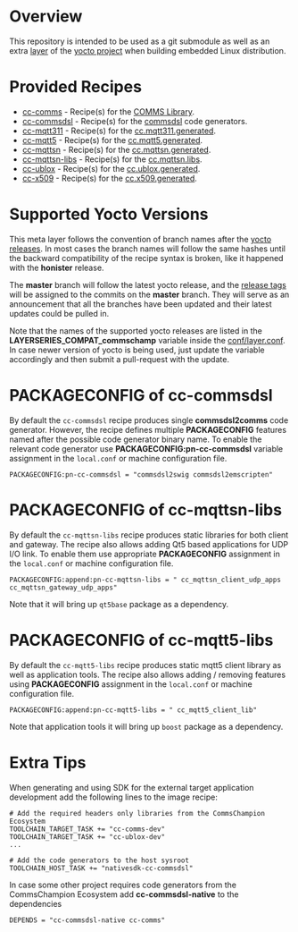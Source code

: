 # Overview
This repository is intended to be used as a git submodule as well as an extra
[layer](https://docs.yoctoproject.org/bsp-guide/bsp.html) of the [yocto project](https://www.yoctoproject.org/)
when building embedded Linux distribution.

# Provided Recipes

- [cc-comms](recipes-support/cc-comms) - Recipe(s) for the [COMMS Library](https://github.com/commschamp/comms).
- [cc-commsdsl](recipes-applications/cc-commsdsl) - Recipe(s) for the [commsdsl](https://github.com/commschamp/commscommsdsl) code generators.
- [cc-mqtt311](recipes-support/cc-mqtt311) - Recipe(s) for the [cc.mqtt311.generated](https://github.com/commschamp/cc.mqtt311.generated).
- [cc-mqtt5](recipes-support/cc-mqtt5) - Recipe(s) for the [cc.mqtt5.generated](https://github.com/commschamp/cc.mqtt5.generated).
- [cc-mqttsn](recipes-support/cc-mqttsn) - Recipe(s) for the [cc.mqttsn.generated](https://github.com/commschamp/cc.mqttsn.generated).
- [cc-mqttsn-libs](recipes-support/cc-mqttsn-libs) - Recipe(s) for the [cc.mqttsn.libs](https://github.com/commschamp/cc.mqttsn.libs).
- [cc-ublox](recipes-support/cc-ublox) - Recipe(s) for the [cc.ublox.generated](https://github.com/commschamp/cc.ublox.generated).
- [cc-x509](recipes-support/cc-x509) - Recipe(s) for the [cc.x509.generated](https://github.com/commschamp/cc.x509.generated).

# Supported Yocto Versions
This meta layer follows the convention of branch names after the [yocto releases](https://wiki.yoctoproject.org/wiki/Releases).
In most cases the branch names will follow the same hashes until the backward compatibility of the recipe syntax is broken,
like it happened with the **honister** release.

The **master** branch will follow the latest yocto release, and the [release tags](https://github.com/commschamp/meta-commschamp/releases)
will be assigned to the commits on the **master** branch.
They will serve as an announcement that all the branches have been updated and their latest updates
could be pulled in.

Note that the names of the supported yocto releases are listed in the **LAYERSERIES_COMPAT_commschamp** variable inside
the [conf/layer.conf](conf/layer.conf). In case newer version of yocto is being used, just update the variable accordingly
and then submit a pull-request with the update.

# PACKAGECONFIG of cc-commsdsl
By default the `cc-commsdsl` recipe produces single **commsdsl2comms** code generator. However, the recipe defines multiple
**PACKAGECONFIG** features named after the possible code generator binary name. To enable the relevant code generator use
**PACKAGECONFIG:pn-cc-commsdsl** variable assignment in the `local.conf` or machine configuration file.
```
PACKAGECONFIG:pn-cc-commsdsl = "commsdsl2swig commsdsl2emscripten"
```

# PACKAGECONFIG of cc-mqttsn-libs
By default the `cc-mqttsn-libs` recipe produces static libraries for both client and gateway. The recipe also allows
adding Qt5 based applications for UDP I/O link. To enable them use appropriate **PACKAGECONFIG** assignment in the
`local.conf` or machine configuration file.
```
PACKAGECONFIG:append:pn-cc-mqttsn-libs = " cc_mqttsn_client_udp_apps cc_mqttsn_gateway_udp_apps"
```
Note that it will bring up `qt5base` package as a dependency.

# PACKAGECONFIG of cc-mqtt5-libs
By default the `cc-mqtt5-libs` recipe produces static mqtt5 client library as well as application tools. The recipe also allows
adding / removing features using **PACKAGECONFIG** assignment in the
`local.conf` or machine configuration file.
```
PACKAGECONFIG:append:pn-cc-mqtt5-libs = " cc_mqtt5_client_lib"
```
Note that application tools it will bring up `boost` package as a dependency.

# Extra Tips
When generating and using SDK for the external target application development add the following lines to the image recipe:
```
# Add the required headers only libraries from the CommsChampion Ecosystem
TOOLCHAIN_TARGET_TASK += "cc-comms-dev"
TOOLCHAIN_TARGET_TASK += "cc-ublox-dev"
...

# Add the code generators to the host sysroot
TOOLCHAIN_HOST_TASK += "nativesdk-cc-commsdsl"
```

In case some other project requires code generators from the CommsChampion Ecosystem add **cc-commsdsl-native** to the dependencies
```
DEPENDS = "cc-commsdsl-native cc-comms"
```

